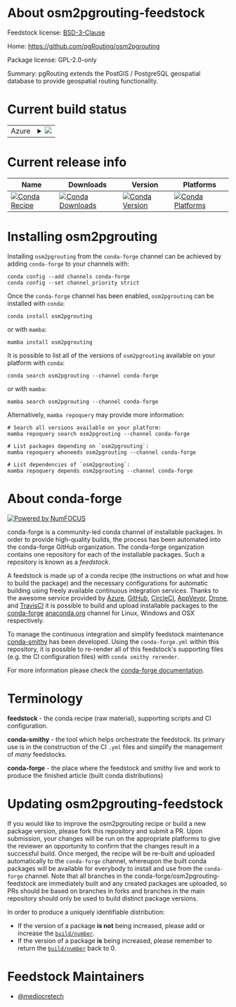 About osm2pgrouting-feedstock
=============================

Feedstock license: [BSD-3-Clause](https://github.com/conda-forge/osm2pgrouting-feedstock/blob/main/LICENSE.txt)

Home: https://github.com/pgRouting/osm2pgrouting

Package license: GPL-2.0-only

Summary: pgRouting extends the PostGIS / PostgreSQL geospatial database to provide geospatial routing functionality.


Current build status
====================


<table>
    
  <tr>
    <td>Azure</td>
    <td>
      <details>
        <summary>
          <a href="https://dev.azure.com/conda-forge/feedstock-builds/_build/latest?definitionId=20858&branchName=main">
            <img src="https://dev.azure.com/conda-forge/feedstock-builds/_apis/build/status/osm2pgrouting-feedstock?branchName=main">
          </a>
        </summary>
        <table>
          <thead><tr><th>Variant</th><th>Status</th></tr></thead>
          <tbody><tr>
              <td>linux_64</td>
              <td>
                <a href="https://dev.azure.com/conda-forge/feedstock-builds/_build/latest?definitionId=20858&branchName=main">
                  <img src="https://dev.azure.com/conda-forge/feedstock-builds/_apis/build/status/osm2pgrouting-feedstock?branchName=main&jobName=linux&configuration=linux%20linux_64_" alt="variant">
                </a>
              </td>
            </tr>
          </tbody>
        </table>
      </details>
    </td>
  </tr>
</table>

Current release info
====================

| Name | Downloads | Version | Platforms |
| --- | --- | --- | --- |
| [![Conda Recipe](https://img.shields.io/badge/recipe-osm2pgrouting-green.svg)](https://anaconda.org/conda-forge/osm2pgrouting) | [![Conda Downloads](https://img.shields.io/conda/dn/conda-forge/osm2pgrouting.svg)](https://anaconda.org/conda-forge/osm2pgrouting) | [![Conda Version](https://img.shields.io/conda/vn/conda-forge/osm2pgrouting.svg)](https://anaconda.org/conda-forge/osm2pgrouting) | [![Conda Platforms](https://img.shields.io/conda/pn/conda-forge/osm2pgrouting.svg)](https://anaconda.org/conda-forge/osm2pgrouting) |

Installing osm2pgrouting
========================

Installing `osm2pgrouting` from the `conda-forge` channel can be achieved by adding `conda-forge` to your channels with:

```
conda config --add channels conda-forge
conda config --set channel_priority strict
```

Once the `conda-forge` channel has been enabled, `osm2pgrouting` can be installed with `conda`:

```
conda install osm2pgrouting
```

or with `mamba`:

```
mamba install osm2pgrouting
```

It is possible to list all of the versions of `osm2pgrouting` available on your platform with `conda`:

```
conda search osm2pgrouting --channel conda-forge
```

or with `mamba`:

```
mamba search osm2pgrouting --channel conda-forge
```

Alternatively, `mamba repoquery` may provide more information:

```
# Search all versions available on your platform:
mamba repoquery search osm2pgrouting --channel conda-forge

# List packages depending on `osm2pgrouting`:
mamba repoquery whoneeds osm2pgrouting --channel conda-forge

# List dependencies of `osm2pgrouting`:
mamba repoquery depends osm2pgrouting --channel conda-forge
```


About conda-forge
=================

[![Powered by
NumFOCUS](https://img.shields.io/badge/powered%20by-NumFOCUS-orange.svg?style=flat&colorA=E1523D&colorB=007D8A)](https://numfocus.org)

conda-forge is a community-led conda channel of installable packages.
In order to provide high-quality builds, the process has been automated into the
conda-forge GitHub organization. The conda-forge organization contains one repository
for each of the installable packages. Such a repository is known as a *feedstock*.

A feedstock is made up of a conda recipe (the instructions on what and how to build
the package) and the necessary configurations for automatic building using freely
available continuous integration services. Thanks to the awesome service provided by
[Azure](https://azure.microsoft.com/en-us/services/devops/), [GitHub](https://github.com/),
[CircleCI](https://circleci.com/), [AppVeyor](https://www.appveyor.com/),
[Drone](https://cloud.drone.io/welcome), and [TravisCI](https://travis-ci.com/)
it is possible to build and upload installable packages to the
[conda-forge](https://anaconda.org/conda-forge) [anaconda.org](https://anaconda.org/)
channel for Linux, Windows and OSX respectively.

To manage the continuous integration and simplify feedstock maintenance
[conda-smithy](https://github.com/conda-forge/conda-smithy) has been developed.
Using the ``conda-forge.yml`` within this repository, it is possible to re-render all of
this feedstock's supporting files (e.g. the CI configuration files) with ``conda smithy rerender``.

For more information please check the [conda-forge documentation](https://conda-forge.org/docs/).

Terminology
===========

**feedstock** - the conda recipe (raw material), supporting scripts and CI configuration.

**conda-smithy** - the tool which helps orchestrate the feedstock.
                   Its primary use is in the construction of the CI ``.yml`` files
                   and simplify the management of *many* feedstocks.

**conda-forge** - the place where the feedstock and smithy live and work to
                  produce the finished article (built conda distributions)


Updating osm2pgrouting-feedstock
================================

If you would like to improve the osm2pgrouting recipe or build a new
package version, please fork this repository and submit a PR. Upon submission,
your changes will be run on the appropriate platforms to give the reviewer an
opportunity to confirm that the changes result in a successful build. Once
merged, the recipe will be re-built and uploaded automatically to the
`conda-forge` channel, whereupon the built conda packages will be available for
everybody to install and use from the `conda-forge` channel.
Note that all branches in the conda-forge/osm2pgrouting-feedstock are
immediately built and any created packages are uploaded, so PRs should be based
on branches in forks and branches in the main repository should only be used to
build distinct package versions.

In order to produce a uniquely identifiable distribution:
 * If the version of a package **is not** being increased, please add or increase
   the [``build/number``](https://docs.conda.io/projects/conda-build/en/latest/resources/define-metadata.html#build-number-and-string).
 * If the version of a package **is** being increased, please remember to return
   the [``build/number``](https://docs.conda.io/projects/conda-build/en/latest/resources/define-metadata.html#build-number-and-string)
   back to 0.

Feedstock Maintainers
=====================

* [@mediocretech](https://github.com/mediocretech/)

